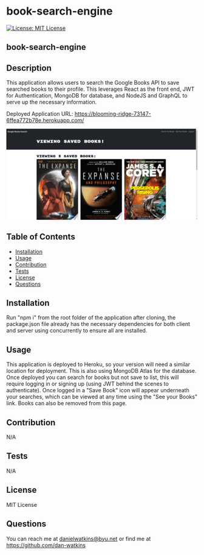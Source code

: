 # book-search-engine

[![License: MIT License](https://img.shields.io/badge/License-MIT-yellow.svg)](https://opensource.org/licenses/MIT)

## book-search-engine

## Description

This application allows users to search the Google Books API to save searched books to their profile. This leverages React as the front end, JWT for Authentication, MongoDB for database, and NodeJS and GraphQL to serve up the necessary information.

Deployed Application URL: https://blooming-ridge-73147-6ffea772b78e.herokuapp.com/

![Book Search Engine](./client/src/assets/React-Book-Search-Engine.png)

## Table of Contents

- [Installation](#installation)
- [Usage](#usage)
- [Contribution](#contribution)
- [Tests](#tests)
- [License](#license)
- [Questions](#questions)

## Installation

Run "npm i" from the root folder of the application after cloning, the package.json file already has the necessary dependencies for both client and server using concurrently to ensure all are installed.

## Usage

This application is deployed to Heroku, so your version will need a similar location for deployment. This is also using MongoDB Atlas for the database. Once deployed you can search for books but not save to list, this will require logging in or signing up (using JWT behind the scenes to authenticate). Once logged in a "Save Book" icon will appear underneath your searches, which can be viewed at any time using the "See your Books" link. Books can also be removed from this page.

## Contribution

N/A

## Tests

N/A

## License

MIT License

## Questions

You can reach me at danielwatkins@byu.net or find me at https://github.com/dan-watkins
